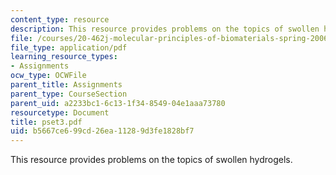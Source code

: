 ```yaml
---
content_type: resource
description: This resource provides problems on the topics of swollen hydrogels.
file: /courses/20-462j-molecular-principles-of-biomaterials-spring-2006/b5667ce699cd26ea11289d3fe1828bf7_pset3.pdf
file_type: application/pdf
learning_resource_types:
- Assignments
ocw_type: OCWFile
parent_title: Assignments
parent_type: CourseSection
parent_uid: a2233bc1-6c13-1f34-8549-04e1aaa73780
resourcetype: Document
title: pset3.pdf
uid: b5667ce6-99cd-26ea-1128-9d3fe1828bf7
---
```

This resource provides problems on the topics of swollen hydrogels.